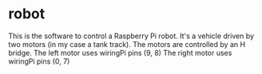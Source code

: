 # robot

This is the software to control a Raspberry Pi robot.
It's a vehicle driven by two motors (in my case a tank track). The motors are controlled by an H bridge.
The left motor uses wiringPi pins (9, 8)
The right motor uses wiringPi pins (0, 7)

